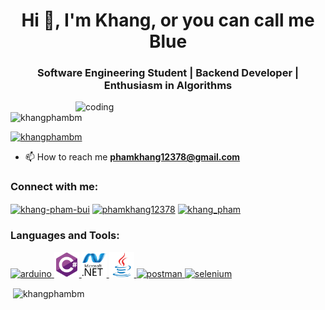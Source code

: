 <h1 align="center">Hi 👋, I'm Khang, or you can call me Blue</h1>
<h3 align="center">Software Engineering Student | Backend Developer | Enthusiasm in Algorithms</h3>
<img align="right" alt="coding" width="400" src="https://www.reddit.com/r/memes/comments/jn7nhz/y_coding_so_hard/">
<p align="left"> <img src="https://komarev.com/ghpvc/?username=khangphambm&label=Profile%20views&color=0e75b6&style=flat" alt="khangphambm" /> </p>

<p align="left"> <a href="https://github.com/ryo-ma/github-profile-trophy"><img src="https://github-profile-trophy.vercel.app/?username=khangphambm" alt="khangphambm" /></a> </p>

- 📫 How to reach me **phamkhang12378@gmail.com**

<h3 align="left">Connect with me:</h3>
<p align="left">
<a href="https://linkedin.com/in/khang-pham-bui" target="blank"><img align="center" src="https://raw.githubusercontent.com/rahuldkjain/github-profile-readme-generator/master/src/images/icons/Social/linked-in-alt.svg" alt="khang-pham-bui" height="30" width="40" /></a>
<a href="https://www.hackerrank.com/phamkhang12378" target="blank"><img align="center" src="https://raw.githubusercontent.com/rahuldkjain/github-profile-readme-generator/master/src/images/icons/Social/hackerrank.svg" alt="phamkhang12378" height="30" width="40" /></a>
<a href="https://www.leetcode.com/khang_pham" target="blank"><img align="center" src="https://raw.githubusercontent.com/rahuldkjain/github-profile-readme-generator/master/src/images/icons/Social/leet-code.svg" alt="khang_pham" height="30" width="40" /></a>
</p>

<h3 align="left">Languages and Tools:</h3>
<p align="left"> <a href="https://www.arduino.cc/" target="_blank" rel="noreferrer"> <img src="https://cdn.worldvectorlogo.com/logos/arduino-1.svg" alt="arduino" width="40" height="40"/> </a> <a href="https://www.w3schools.com/cs/" target="_blank" rel="noreferrer"> <img src="https://raw.githubusercontent.com/devicons/devicon/master/icons/csharp/csharp-original.svg" alt="csharp" width="40" height="40"/> </a> <a href="https://dotnet.microsoft.com/" target="_blank" rel="noreferrer"> <img src="https://raw.githubusercontent.com/devicons/devicon/master/icons/dot-net/dot-net-original-wordmark.svg" alt="dotnet" width="40" height="40"/> </a> <a href="https://www.java.com" target="_blank" rel="noreferrer"> <img src="https://raw.githubusercontent.com/devicons/devicon/master/icons/java/java-original.svg" alt="java" width="40" height="40"/> </a> <a href="https://postman.com" target="_blank" rel="noreferrer"> <img src="https://www.vectorlogo.zone/logos/getpostman/getpostman-icon.svg" alt="postman" width="40" height="40"/> </a> <a href="https://www.selenium.dev" target="_blank" rel="noreferrer"> <img src="https://raw.githubusercontent.com/detain/svg-logos/780f25886640cef088af994181646db2f6b1a3f8/svg/selenium-logo.svg" alt="selenium" width="40" height="40"/> </a> </p>

<p>&nbsp;<img align="center" src="https://github-readme-stats.vercel.app/api?username=khangphambm&show_icons=true&locale=en" alt="khangphambm" /></p>
